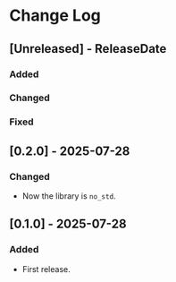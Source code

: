 # Change Log

## [Unreleased] - ReleaseDate

### Added

### Changed

### Fixed

## [0.2.0] - 2025-07-28

### Changed

* Now the library is `no_std`.

## [0.1.0] - 2025-07-28

### Added

* First release.
